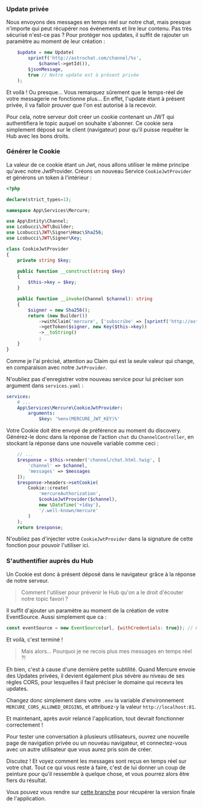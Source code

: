 ### Update privée

Nous envoyons des messages en temps réel sur notre chat, mais presque n'importe qui peut récupérer nos événements et lire leur contenu. Pas très sécurisé n'est-ce pas ?
Pour protéger nos updates, il suffit de rajouter un paramètre au moment de leur création :

```php
    $update = new Update(
        sprintf('http://astrochat.com/channel/%s',
            $channel->getId()),
        $jsonMessage,
        true // Notre update est à présent privée
    );
```

Et voilà ! Ou presque... Vous remarquez sûrement que le temps-réel de votre messagerie ne fonctionne plus... En effet, l'update étant à présent privée, il va falloir prouver que l'on est autorisé à la recevoir.

Pour cela, notre serveur doit créer un cookie contenant un JWT qui authentifiera le topic auquel on souhaite s'abonner. Ce cookie sera simplement déposé sur le client (navigateur) pour qu'il puisse requêter le Hub avec les bons droits.

### Générer le Cookie

La valeur de ce cookie étant un Jwt, nous allons utiliser le même principe qu'avec notre JwtProvider. Créons un nouveau Service `CookieJwtProvider` et générons un token à l'intérieur :

```php
<?php

declare(strict_types=1);

namespace App\Services\Mercure;

use App\Entity\Channel;
use Lcobucci\JWT\Builder;
use Lcobucci\JWT\Signer\Hmac\Sha256;
use Lcobucci\JWT\Signer\Key;

class CookieJwtProvider
{
    private string $key;

    public function __construct(string $key)
    {
        $this->key = $key;
    }

    public function __invoke(Channel $channel): string
    {
        $signer = new Sha256();
        return (new Builder())
            ->withClaim('mercure', ['subscribe' => [sprintf('http://astrochat.com/channel/%s', $channel->getId())]]) // Attention le claim est différent qu'avec le JWTProvider. Ici on précise le topic privé que l'on souhaite avec le droit "d'accès"
            ->getToken($signer, new Key($this->key))
            ->__toString()
            ;
    }
}
```

Comme je l'ai précisé, attention au Claim qui est la seule valeur qui change, en comparaison avec notre `JwtProvider`.

N'oubliez pas d'enregistrer votre nouveau service pour lui préciser son argument dans `services.yaml` :
```yaml
services:
    # ...
    App\Services\Mercure\CookieJwtProvider:
        arguments:
            $key: '%env(MERCURE_JWT_KEY)%'
```

Votre Cookie doit être envoyé de préférence au moment du discovery. Générez-le donc dans la réponse de l'action `chat` du `ChannelController`, en stockant la réponse dans une nouvelle variable comme ceci :

```php
    // ...
    $response = $this->render('channel/chat.html.twig', [
        'channel' => $channel,
        'messages' => $messages
    ]);
    $response->headers->setCookie(
        Cookie::create(
            'mercureAuthorization',
            $cookieJwtProvider($channel),
            new \DateTime('+1day'),
            '/.well-known/mercure'
        )
    );
    return $response;
```

N'oubliez pas d'injecter votre `CookieJwtProvider` dans la signature de cette fonction pour pouvoir l'utiliser ici.


### S'authentifier auprès du Hub

Un Cookie est donc à présent déposé dans le navigateur grâce à la réponse de notre serveur.

> Comment l'utiliser pour prévenir le Hub qu'on a le droit d'écouter notre topic favori ?

Il suffit d'ajouter un paramètre au moment de la création de votre EventSource. Aussi simplement que ca :

```javascript
const eventSource = new EventSource(url, {withCredentials: true}); // On a ajouté le "withCredentials". Ainsi la requête sera accompagnée du JWT présent dans le cookie !
```

Et voilà, c'est terminé !

> Mais alors... Pourquoi je ne recois plus mes messages en temps réel ?!

Eh bien, c'est à cause d'une dernière petite subtilité. Quand Mercure envoie des Updates privées, il devient également plus sévère au niveau de ses règles CORS, pour lesquelles il faut préciser le domaine qui recevra les updates.

Changez donc simplement dans votre `.env` la variable d'environnement `MERCURE_CORS_ALLOWED_ORIGINS`, et attribuez-y la valeur `http://localhost:81`.

Et maintenant, après avoir relancé l'application, tout devrait fonctionner correctement !

Pour tester une conversation à plusieurs utilisateurs, ouvrez une nouvelle page de navigation privée ou un nouveau navigateur, et connectez-vous avec un autre utilisateur que vous aurez pris soin de créer.

Discutez ! Et voyez comment les messages sont reçus en temps réel sur votre chat. Tout ce qui vous reste à faire, c'est de lui donner un coup de peinture pour qu'il ressemble à quelque chose, et vous pourrez alors être fiers du résultat.

Vous pouvez vous rendre sur [cette branche](https://github.com/ArthurJCQ/tutorial-astro-chat/tree/codelabs/security-mercure) pour récupérer la version finale de l'application.
